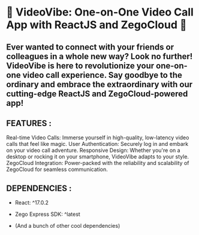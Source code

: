 # 🚀 VideoVibe: One-on-One Video Call App with ReactJS and ZegoCloud 🚀    

##

## Ever wanted to connect with your friends or colleagues in a whole new way? Look no further! VideoVibe is here to revolutionize your one-on-one video call experience. Say goodbye to the ordinary and embrace the extraordinary with our cutting-edge ReactJS and ZegoCloud-powered app!

##
## FEATURES :
Real-time Video Calls: Immerse yourself in high-quality, low-latency video calls that feel like magic.
User Authentication: Securely log in and embark on your video call adventure.
Responsive Design: Whether you're on a desktop or rocking it on your smartphone, VideoVibe adapts to your style.
ZegoCloud Integration: Power-packed with the reliability and scalability of ZegoCloud for seamless communication.


## DEPENDENCIES :

* React: ^17.0.2

* Zego Express SDK: ^latest

* (And a bunch of other cool dependencies)
